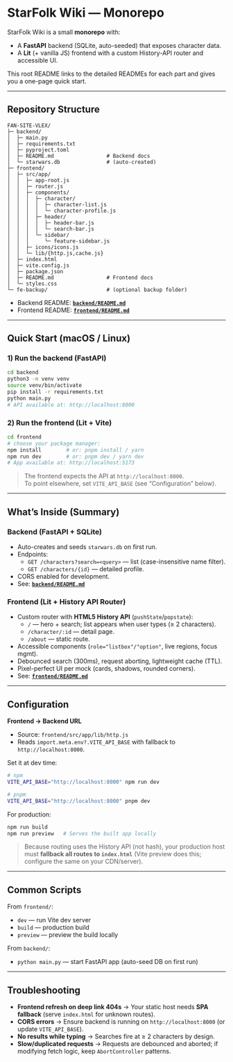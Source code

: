 # StarFolk Wiki — Monorepo

StarFolk Wiki is a small **monorepo** with:

- A **FastAPI** backend (SQLite, auto-seeded) that exposes character data.
- A **Lit** (+ vanilla JS) frontend with a custom History-API router and
  accessible UI.

This root README links to the detailed READMEs for each part and gives you a
one-page quick start.

---

## Repository Structure

```
FAN-SITE-VLEX/
├─ backend/
│  ├─ main.py
│  ├─ requirements.txt
│  ├─ pyproject.toml
│  ├─ README.md                 # Backend docs
│  └─ starwars.db               # (auto-created)
├─ frontend/
│  ├─ src/app/
│  │  ├─ app-root.js
│  │  ├─ router.js
│  │  ├─ components/
│  │  │  ├─ character/
│  │  │  │  ├─ character-list.js
│  │  │  │  └─ character-profile.js
│  │  │  ├─ header/
│  │  │  │  ├─ header-bar.js
│  │  │  │  └─ search-bar.js
│  │  │  └─ sidebar/
│  │  │     └─ feature-sidebar.js
│  │  ├─ icons/icons.js
│  │  └─ lib/{http.js,cache.js}
│  ├─ index.html
│  ├─ vite.config.js
│  ├─ package.json
│  ├─ README.md                 # Frontend docs
│  └─ styles.css
└─ fe-backup/                   # (optional backup folder)
```

- Backend README: **[`backend/README.md`](./backend/README.md)**
- Frontend README: **[`frontend/README.md`](./frontend/README.md)**

---

## Quick Start (macOS / Linux)

### 1) Run the backend (FastAPI)

```bash
cd backend
python3 -m venv venv
source venv/bin/activate
pip install -r requirements.txt
python main.py
# API available at: http://localhost:8000
```

### 2) Run the frontend (Lit + Vite)

```bash
cd frontend
# choose your package manager:
npm install        # or: pnpm install / yarn
npm run dev        # or: pnpm dev / yarn dev
# App available at: http://localhost:5173
```

> The frontend expects the API at `http://localhost:8000`.  
> To point elsewhere, set `VITE_API_BASE` (see “Configuration” below).

---

## What’s Inside (Summary)

### Backend (FastAPI + SQLite)

- Auto-creates and seeds `starwars.db` on first run.
- Endpoints:
  - `GET /characters?search=<query>` — list (case-insensitive name filter).
  - `GET /characters/{id}` — detailed profile.
- CORS enabled for development.
- See: **[`backend/README.md`](./backend/README.md)**

### Frontend (Lit + History API Router)

- Custom router with **HTML5 History API** (`pushState`/`popstate`):
  - `/` — hero + search; list appears when user types (≥ 2 characters).
  - `/character/:id` — detail page.
  - `/about` — static route.
- Accessible components (`role="listbox"/"option"`, live regions, focus mgmt).
- Debounced search (300ms), request aborting, lightweight cache (TTL).
- Pixel-perfect UI per mock (cards, shadows, rounded corners).
- See: **[`frontend/README.md`](./frontend/README.md)**

---

## Configuration

**Frontend → Backend URL**

- Source: `frontend/src/app/lib/http.js`
- Reads `import.meta.env?.VITE_API_BASE` with fallback to
  `http://localhost:8000`.

Set it at dev time:

```bash
# npm
VITE_API_BASE="http://localhost:8000" npm run dev

# pnpm
VITE_API_BASE="http://localhost:8000" pnpm dev
```

For production:

```bash
npm run build
npm run preview   # Serves the built app locally
```

> Because routing uses the History API (not hash), your production host must
> **fallback all routes to `index.html`** (Vite preview does this; configure the
> same on your CDN/server).

---

## Common Scripts

From `frontend/`:

- `dev` — run Vite dev server
- `build` — production build
- `preview` — preview the build locally

From `backend/`:

- `python main.py` — start FastAPI app (auto-seed DB on first run)

---

## Troubleshooting

- **Frontend refresh on deep link 404s** → Your static host needs **SPA
  fallback** (serve `index.html` for unknown routes).
- **CORS errors** → Ensure backend is running on `http://localhost:8000` (or
  update `VITE_API_BASE`).
- **No results while typing** → Searches fire at ≥ 2 characters by design.
- **Slow/duplicated requests** → Requests are debounced and aborted; if
  modifying fetch logic, keep `AbortController` patterns.
